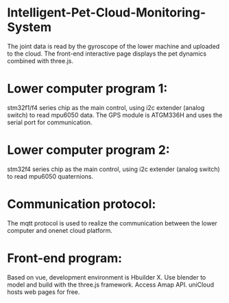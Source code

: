 # Intelligent-Pet-Cloud-Monitoring-System
The joint data is read by the gyroscope of the lower machine and uploaded to the cloud. The front-end interactive page displays the pet dynamics combined with three.js.
# Lower computer program 1: 
stm32f1/f4 series chip as the main control, using i2c extender (analog switch) to read mpu6050 data. The GPS module is ATGM336H and uses the serial port for communication.
# Lower computer program 2:
stm32f4 series chip as the main control, using i2c extender (analog switch) to read mpu6050 quaternions.
# Communication protocol:
The mqtt protocol is used to realize the communication between the lower computer and onenet cloud platform.
# Front-end program:
Based on vue, development environment is Hbuilder X. Use blender to model and build with the three.js framework. Access Amap API. uniCloud hosts web pages for free.
